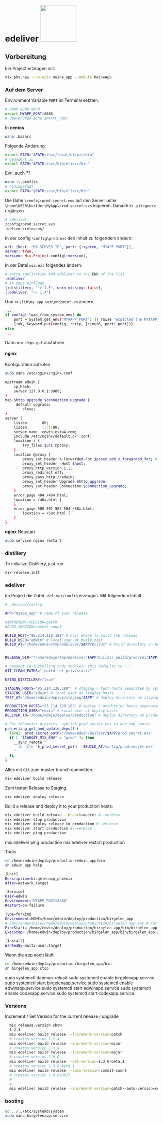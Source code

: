 

# edeliver <img src="http://boldpoker.net/images/edeliver_500.png" width=120> 

## Vorbereitung

Ein Project erzeugen mit:

```bash
mix phx.new --no-ecto meine_app --module MeineApp
```

### Auf dem Server

Environment Variable `PORT` im Terminal setzten.

```bash
# 8888 8889 8890
export MYAPP_PORT=8888
# Überprüfen echo $MYAPP_PORT
```
In **centos**
```bash
nano .bashrc
```
Folgende Änderung:
```bash
export PATH="$PATH:/usr/local/elixir/bin"
# geändert zu
export PATH="$PATH:/usr/bin/elixir/bin"
```
Evtl. auch ??

```bash
nano ~\.profile
# hinzugefügt
export PATH="$PATH:/usr/bin/elixir/bin"
```

Die Datei `\config\prod.secret.exs` auf den Server unter
`\home\USER\builder\MyApp\prod.secret.exs` kopieren.
Danach in `.gitignore` ergänzen
```bash
# edeliver
/config/prod.secret.exs
.deliver/releases/
```


In der config `\config\prod.exs` den Inhalt zu folgendem ändern:

```elixir
url: [host: "MY_SERVER_IP", port: {:system, "MYAPP_PORT"}],
server: true,
version: Mix.Project.config[:version],
```
In der Datei `mix.exs` folgendes ändern:
```elixir
# extra_application Add edeliver to the END of the list
:edeliver
# In deps einfügen
{:distillery, "~> 1.5", warn_missing: false},
{:edeliver, "~> 1.4"}
```
Und in `\lib\my_app_web\endpoint.ex` ändern
```bash
...
if config[:load_from_system_env] do
    port = System.get_env("MYAAPP_PORT") || raise "expected the MYAAPP_PORT environment variable to be set"
    {:ok, Keyword.put(config, :http, [:inet6, port: port])}
else
...
```

Dann `mix deps.get` ausführen.

#### nginx
Konfiguration aufrufen
```bash
sudo nano /etc/nginx/nginx.conf
```

```bash
upstream edwin {
    ip_hash;
    server 127.0.0.1:8889;
}
map $http_upgrade $connection_upgrade {
     default upgrade;
     '' close;
}
server {
    listen       80;
    listen       [::]:80;
    server_name  edwin.esta4.com;
    include /etc/nginx/default.d/*.conf;
    location / {
       	try_files $uri @proxy;
    }
    location @proxy {
        proxy_set_header X-Forwarded-For $proxy_add_x_forwarded_for; #
        proxy_set_header  Host $host;
        proxy_http_version 1.1;
        proxy_redirect off;
        proxy_pass http://edwin;
        proxy_set_header Upgrade $http_upgrade;
        proxy_set_header Connection $connection_upgrade;
    }
    error_page 404 /404.html;
    location = /40x.html {
    }
    error_page 500 502 503 504 /50x.html;
 	    location = /50x.html {
    }
}
```

**nginx** Neustart
```bash
sudo service nginx restart
```
### distillery

To initialize Distillery, just run

```bash
mix release.init
```

### edeliver

Im Projekt die Datei `.deliver/config` erzeugen.
Mit folgendem Inhalt:

```bash
# .deliver/config

APP="myapp_app" # name of your release

#INCREMENT-VERSION=patch
#AUTO_VERSION=commit-count

BUILD_HOST="85.214.128.188" # host where to build the release
BUILD_USER="edwin" # local user at build host
BUILD_AT="/home/edwin/tmp/edeliver/$APP/builds" # build directory on build host


RELEASE_DIR="/home/edwin/tmp/edeliver/$APP/builds/_build/prod/rel/$APP"

# prevent re-installing node modules; this defaults to "."
GIT_CLEAN_PATHS="_build rel priv/static"

USING_DISTILLERY="true"

STAGING_HOSTS="85.214.128.188"  # staging / test hosts separated by space
STAGING_USER="edwin" # local user at staging hosts
TEST_AT="/home/edwin/deploy/staging/$APP" # deploy directory on staging hosts. default is DELIVER_TO

PRODUCTION_HOSTS="85.214.128.188" # deploy / production hosts separated by space
PRODUCTION_USER="edwin" # local user at deploy hosts
DELIVER_TO="/home/edwin/deploy/production" # deploy directory on production hosts

# For *Phoenix* projects, symlink prod.secret.exs to our tmp source
pre_erlang_get_and_update_deps() {
  local _prod_secret_path="/home/edwin/builder/$APP/prod.secret.exs"
  if [ "$TARGET_MIX_ENV" = "prod" ]; then
    __sync_remote "
      ln -sfn '$_prod_secret_path' '$BUILD_AT/config/prod.secret.exs'
    "
  fi
}
```

Alles mit `Git` zum master branch committen.

```bash
mix edeliver build release
```

Zum testen Release to Staging.
```bash
mix edeliver deploy release
```

Build a release and deploy it to your production hosts:
```bash
mix edeliver build release --branch=master #--verbose
mix edeliver stop production
mix edeliver deploy release to production #--verbose
mix edeliver start production #--verbose
mix edeliver ping production
```

mix edeliver ping production
mix edeliver restart production

Tools
```bash
cd /home/edwin/deploy/production/edwin_app/bin
sh edwin_app help
```


```bash
[Unit]
Description=birgelenapp_phoenix
After=network.target

[Service]
User=edwin
Environment="MYAPP_PORT=8888"
Restart=on-failure

Type=forking
Environment=HOME=/home/edwin/deploy/production/birgelen_app
# EnvironmentFile=/home/edwin/deploy/production/birgelen_app.env # For environment variables like REPLACE_OS_VARS=true
ExecStart= /home/edwin/deploy/production/birgelen_app/bin/birgelen_app start
ExecStop= /home/edwin/deploy/production/birgelen_app/bin/birgelen_app stop

[Install]
WantedBy=multi-user.target
```

Wenn die app noch läuft 
```bash
cd /home/edwin/deploy/production/birgelen_app/bin
sh birgelen_app stop
```

sudo systemctl daemon-reload
sudo systemctl enable birgelenapp.service
sudo systemctl start birgelenapp.service
sudo systemctl enable edwinapp.service
sudo systemctl start edwinapp.service
sudo systemctl enable codexapp.service
sudo systemctl start codexapp.service

### Versions
Increment / Set Version for the current release / upgrade


```bash
  mix release.version show
  1.2.3
  mix edeliver build release --increment-version=patch
  # creates version 1.2.4
  mix edeliver build release --increment-version=minor
  # creates version 1.3.0
  mix edeliver build release --increment-version=major
  # creates version 2.0.0
  mix edeliver build release --set-version=1.3.0-beta.1
  # creates version 1.3.0-beta.1
  mix edeliver build release --auto-version=commit-count
  # creates version 1.0.0+3027
  # 
  # 
  mix edeliver build release --increment-version=patch--auto-version=commit-count
```

### booting

```bash
cd ../../etc/systemd/system
sudo nano birgelenapp.service
```
